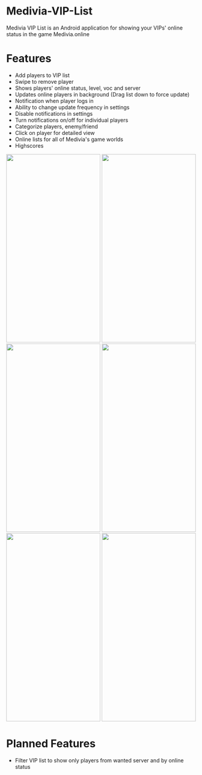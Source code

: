 
# Medivia-VIP-List

Medivia VIP List is an Android application for showing your VIPs' online status in the game Medivia.online

# Features

- Add players to VIP list
- Swipe to remove player
- Shows players' online status, level, voc and server
- Updates online players in background (Drag list down to force update)
- Notification when player logs in
- Ability to change update frequency in settings
- Disable notifications in settings
- Turn notifications on/off for individual players
- Categorize players, enemy/friend
- Click on player for detailed view
- Online lists for all of Medivia's game worlds
- Highscores

<img src="https://i.imgur.com/Ht029UR.jpg" width="250" height="500" /> <img src="https://i.imgur.com/ONGWxhm.jpg" width="250" height="500" /> <img src="https://i.imgur.com/A7vUrKC.jpg" width="250" height="500" /> <img src="https://i.imgur.com/25giA2f.jpg" width="250" height="500" /> <img src="https://i.imgur.com/FdVSe2A.jpg" width="250" height="500" /> <img src="https://i.imgur.com/TInOv9E.jpg" width="250" height="500" />


# Planned Features

- Filter VIP list to show only players from wanted server and by online status
